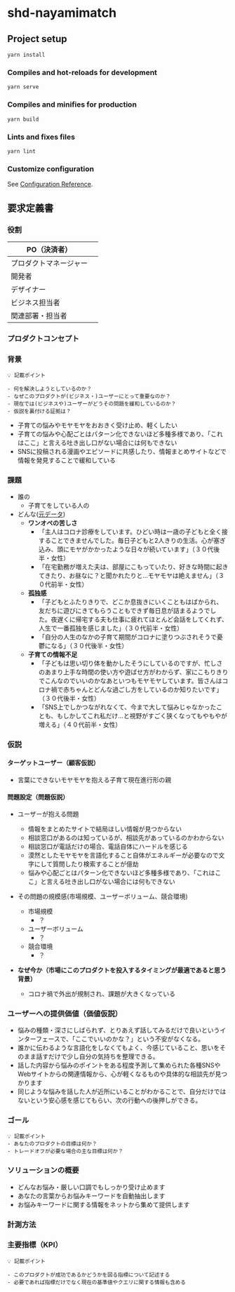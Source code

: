 # shd-nayamimatch

## Project setup
```
yarn install
```

### Compiles and hot-reloads for development
```
yarn serve
```

### Compiles and minifies for production
```
yarn build
```

### Lints and fixes files
```
yarn lint
```

### Customize configuration
See [Configuration Reference](https://cli.vuejs.org/config/).


## 要求定義書
### 役割

| PO（決済者） | |
| --- | --- |
| プロダクトマネージャー |  |
| 開発者 |  |
| デザイナー |  |
| ビジネス担当者 |  |
| 関連部署・担当者 |  |

### プロダクトコンセプト

### 背景

```
💡 記載ポイント

- 何を解決しようとしているのか？
- なぜこのプロダクトが(ビジネス・)ユーザーにとって重要なのか？
- 現在では(ビジネスや)ユーザーがどうその問題を緩和しているのか？
- 仮説を裏付ける証拠は？
```

- 子育ての悩みやモヤモヤをおおきく受け止め、軽くしたい
- 子育ての悩みや心配ごとはパターン化できないほど多種多様であり、「これはここ」と言える吐き出し口がない場合には何もできない
- SNSに投稿される漫画やエピソードに共感したり、情報まとめサイトなどで情報を発見することで緩和している

### 課題
  - 誰の
    - 子育てをしている人の
  - どんな([元データ](https://www.nhk.or.jp/gendai/comment/0028/topic018.html))
    - **ワンオペの苦しさ**
      - 「主人はコロナ診療をしています。ひどい時は一歳の子どもと全く接することできませんでした。毎日子どもと2人きりの生活。心が塞ぎ込み、頭にモヤがかかったような日々が続いています」（３０代後半・女性）
      - 「在宅勤務が増えた夫は、部屋にこもっていたり、好きな時間に起きてきたり、お昼なに？と聞かれたりと…モヤモヤは絶えません」（３０代前半・女性）
    - **孤独感**
      - 「子どもとふたりきりで、どこか息抜きにいくこともはばかられ、友だちに遊びにきてもらうこともできず毎日息が詰まるようでした。夜遅くに帰宅する夫も仕事に疲れてほとんど会話をしてくれず、人生で一番孤独を感じました」（３０代前半・女性）
      - 「自分の人生のなかの子育て期間がコロナに塗りつぶされそうで憂鬱になる」（３０代後半・女性）
    - **子育ての情報不足**
      - 「子どもは思い切り体を動かしたそうにしているのですが、忙しさのあまり上手な時間の使い方や遊ばせ方がわからず、家にこもりきりでこんなのでいいのかなあといつもモヤモヤしています。皆さんはコロナ禍で赤ちゃんとどんな過ごし方をしているのか知りたいです」（３０代後半・女性）
      - 「SNS上でしかつながれなくて、今まで大して悩みじゃなかったことも、もしかしてこれ私だけ…と視野がすごく狭くなってもやもやが増える」（４０代前半・女性）


### 仮説

#### ターゲットユーザー（顧客仮説）
- 言葉にできないモヤモヤを抱える子育て現在進行形の親

#### 問題設定（問題仮説）

- ユーザーが抱える問題
    - 情報をまとめたサイトで結局ほしい情報が見つからない
    - 相談窓口があるのは知っているが、相談先があっているのかわからない
    - 相談窓口が電話だけの場合、電話自体にハードルを感じる
    - 漠然としたモヤモヤを言語化すること自体がエネルギーが必要なので文字にして質問したり検索することが億劫
    - 悩みや心配ごとはパターン化できないほど多種多様であり、「これはここ」と言える吐き出し口がない場合には何もできない

- その問題の規模感(市場規模、ユーザーボリューム、競合環境)
    - 市場規模
        - ？
    - ユーザーボリューム
        - ？
    - 競合環境
        - ？
- **なぜ今か（市場にこのプロダクトを投入するタイミングが最適であると思う背景）**
    - コロナ禍で外出が規制され、課題が大きくなっている

### ユーザーへの提供価値（価値仮説）
- 悩みの種類・深さにしばられず、とりあえず話してみるだけで良いというインターフェースで、「ここでいいのかな？」という不安がなくなる。
- 誰かに伝わるような言語化をしなくてもよく、今感じていること、思いをそのまま話すだけで少し自分の気持ちを整理できる。
- 話した内容から悩みのポイントをある程度予測して集められた各種SNSやWebサイトからの関連情報から、心が軽くなるものや具体的な相談先が見つかります
- 同じような悩みを話した人が近所にいることがわかることで、自分だけではないという安心感を感じてもらい、次の行動への後押しができる。


### ゴール
```
💡 記載ポイント
- あなたのプロダクトの目標は何か？
- トレードオフが必要な場合の主な目標は何か？
```

### ソリューションの概要
- どんなお悩み・厳しい口調でもしっかり受け止めます
- あなたの言葉からお悩みキーワードを自動抽出します
- お悩みキーワードに関する情報をネットから集めて提供します

### 計測方法

### **主要指標（KPI）**
```
💡 記載ポイント

- このプロダクトが成功であるかどうかを図る指標について記述する
- 必要であれば指標だけでなく現在の基準値やクエリに関する情報も含める
```